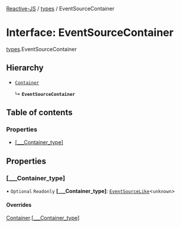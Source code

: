 [Reactive-JS](../README.md) / [types](../modules/types.md) / EventSourceContainer

# Interface: EventSourceContainer

[types](../modules/types.md).EventSourceContainer

## Hierarchy

- [`Container`](types.Container.md)

  ↳ **`EventSourceContainer`**

## Table of contents

### Properties

- [[\_\_\_Container\_type]](types.EventSourceContainer.md#[___container_type])

## Properties

### [\_\_\_Container\_type]

• `Optional` `Readonly` **[\_\_\_Container\_type]**: [`EventSourceLike`](types.EventSourceLike.md)<`unknown`\>

#### Overrides

[Container](types.Container.md).[[___Container_type]](types.Container.md#[___container_type])
